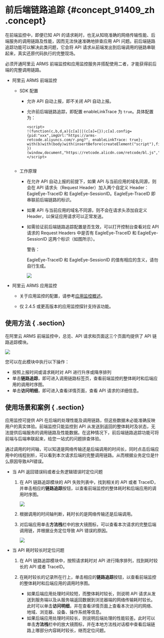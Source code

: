 # 前后端链路追踪 {#concept_91409_zh .concept}

在前端监控中，即便已知 API 的请求耗时，也无从知晓准确的网络传输性能、后端服务的调用链路及性能，因而无法快速准确地排查应用 API 问题。前后端链路追踪功能可以解决此类问题，它会将 API 请求从前端发出到后端调用的链路串联起来，真实还原代码执行的完整现场。

必须开通阿里云 ARMS 前端监控和应用监控服务并搭配使用二者，才能获得前后端的完整调用链路。

-   阿里云 ARMS 前端监控

    -   SDK 配置

        -   允许 API 自动上报，即不关闭 API 自动上报。

        -   允许前后端链路追踪，即配置 enableLinkTrace 为 `true`。具体配置为：

            ```
            <script>
            !(function(c,b,d,a){c[a]||(c[a]={});c[a].config={pid:"xxx",imgUrl:"https://arms-retcode.aliyuncs.com/r.png?", enableLinkTrace: true};
            with(b)with(body)with(insertBefore(createElement("script"),firstChild))setAttribute("crossorigin","",src=d)
            })(window,document,"https://retcode.alicdn.com/retcode/bl.js","__bl");
            </script>
            								
            ```

    -   工作原理

        -   在允许 API 自动上报的前提下，如果 API 与当前应用的域名同源，则会在 API 请求头（Request Header）加入两个自定义 Header：EagleEye-TraceID 和 EagleEye-SessionID。EagleEye-TraceID 即串联前后端链路的标识。
        -   如果 API 与当前应用的域名不同源，则不会在请求头添加自定义 Header，以保证应用请求可以正常发送。
        -   如需验证前后端链路追踪配置是否生效，可以打开控制台查看对应 API 请求的 Request Headers 中是否有 EagleEye-TraceID 和 EagleEye-SessionID 这两个标识（如图所示）。

            警告：

            EagleEye-TraceID 和 EagleEye-SessionID 的值有相应的含义，请勿自行生成。

            ![](http://static-aliyun-doc.oss-cn-hangzhou.aliyuncs.com/assets/img/152278/155704510343707_zh-CN.png)

-   阿里云 ARMS 应用监控

    -   关于应用监控的配置，请参考[应用监控概述](../../../../intl.zh-CN/应用监控/应用监控概述.md#)。

    -   仅 2.4.5 或更高版本的应用监控探针支持该功能。


## 使用方法 { .section}

在阿里云 ARMS 前端监控中，总览、API 请求和页面这三个页面均提供了 API 链路追踪模块。

![](http://static-aliyun-doc.oss-cn-hangzhou.aliyuncs.com/assets/img/152278/155704510443708_zh-CN.png)

您可以在此模块中执行以下操作：

-   按照上报时间或请求耗时对 API 进行升序或降序排列
-   单击**链路追踪**，即可进入调用链路标签页，查看前端监控的整体耗时和后端应用的调用时序图。
-   单击**访问明细**，即可进入查看详情页面，查看 API 请求的详细信息。

## 使用场景和案例 { .section}

应用监控可提供 API 在后端的处理性能及调用链路，但这些数据未必能准确反映用户的真实体验。前端监控只能监控到 API 从发送到返回的整体耗时及状态，无法提供后端服务的调用链路及性能数据。在这种情况下，前后端链路追踪功能可将前端与后端串联起来，给您一站式的问题排查体验。

通过调用的时间轴，可以知道是网络传输还是后端调用的时间长，同时点击后端应用中的线程剖析，可以看到本次请求后端的完整调用链路。从而根据业务定位是什么原因导致API错误。

-   当 API 返回错误码或者业务逻辑错误时定位问题

    1.  在 API 链路追踪模块的 API 失败列表中，找到相关的 API 或者 TraceID，并单击相应的**链路追踪**按钮，以查看前端监控的整体耗时和后端应用的调用时序图。

        ![](http://static-aliyun-doc.oss-cn-hangzhou.aliyuncs.com/assets/img/152278/155704510443709_zh-CN.png)

    2.  根据调用的时间轴判断，耗时长的是网络传输还是后端调用。

    3.  对后端应用单击**方法栈**栏中的放大镜图标，可以查看本次请求的完整后端调用链，并根据业务定位导致 API 错误的原因。

        ![](http://static-aliyun-doc.oss-cn-hangzhou.aliyuncs.com/assets/img/152278/155704510443710_zh-CN.png)

-   当 API 耗时较长时定位问题

    1.  在 API 链路追踪模块中，按照请求耗时对 API 进行降序排列，找到耗时较长的 API 或者 TraceID。

    2.  在耗时较长的记录所在行上，单击相应的**链路追踪**按钮，以查看前端监控的整体耗时和后端应用的调用时序图。

        -   如果后端应用处理时间较短，而整体耗时较长，则说明 API 请求从发送到服务端以及从服务端返回数据到浏览器端的网络传输耗时较长。此时可以单击**访问明细**，并在查看详情页面上查看本次访问的网络、地域、浏览器、设备、操作系统等信息。
        -   如果后端应用处理时间较长，则说明后端处理的性能较差。此时可以单击**方法栈**栏中的放大镜图标，并在本地方法栈对话框中查看后端链路上哪部分内容耗时较长，继而定位问题。

